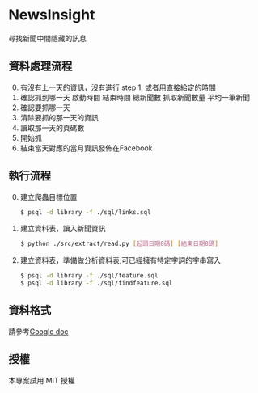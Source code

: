 NewsInsight
===========

尋找新聞中間隱藏的訊息


## 資料處理流程

0. 有沒有上一天的資訊，沒有進行 step 1, 或者用直接給定的時間
1. 確認抓到哪一天     啟動時間   結束時間   總新聞數   抓取新聞數量   平均一筆新聞
2. 確認要抓哪一天
3. 清除要抓的那一天的資訊
4. 讀取那一天的頁碼數
5. 開始抓
6. 結束當天對應的當月資訊發佈在Facebook



## 執行流程


0. 建立爬蟲目標位置

	```bash
	$ psql -d library -f ./sql/links.sql
	```

1. 建立資料表，讀入新聞資訊

	```bash
	$ python ./src/extract/read.py [起頭日期8碼] [結束日期8碼]
	```
2. 建立資料表，準備做分析資料表,可已經擁有特定字詞的字串寫入

	```bash
	$ psql -d library -f ./sql/feature.sql
	$ psql -d library -f ./sql/findfeature.sql
	```	





## 資料格式

請參考[Google doc](https://docs.google.com/spreadsheets/d/1crRBz8PG_0RyFh1MZCBON4ipndSpBlNzzWxc8BN9zO0/edit?usp=sharing)

## 授權

本專案試用 MIT 授權
